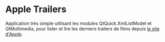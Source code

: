 # Apple Trailers

Application très simple utilisant les modules QtQuick.XmlListModel et
QtMultimedia, pour lister et lire les derniers trailers de films depuis [le
site d'Apple](http://trailers.apple.com).
